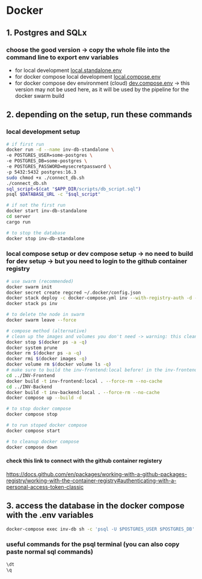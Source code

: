 # Docker

## 1. Postgres and SQLx

### choose the good version -> copy the whole file into the command line to export env variables

- for local development [local.standalone.env](./local.standalone.env)
- for docker compose local development [local.compose.env](./local.compose.env)
- for docker compose dev environment (cloud) [dev.compose.env](./dev.compose.env) -> this version may not be used here, as it will be used by the pipeline for the docker swarm build

## 2. depending on the setup, run these commands

### local development setup

```bash
# if first run
docker run -d --name inv-db-standalone \
-e POSTGRES_USER=some-postgres \
-e POSTGRES_DB=some-postgres \
-e POSTGRES_PASSWORD=mysecretpassword \
-p 5432:5432 postgres:16.3
sudo chmod +x ./connect_db.sh
./connect_db.sh
sql_script=$(cat "$APP_DIR/scripts/db_script.sql")
psql $DATABASE_URL -c "$sql_script"
```

```bash
# if not the first run
docker start inv-db-standalone
cd server
cargo run
```

```bash
# to stop the database
docker stop inv-db-standalone
```

### local compose setup or dev compose setup -> no need to build for dev setup -> but you need to login to the github container registry

```bash
# use swarm (recommended)
docker swarm init
docker secret create regcred ~/.docker/config.json
docker stack deploy -c docker-compose.yml inv --with-registry-auth -d --prune
docker stack ps inv
```

```bash
# to delete the node in swarm
docker swarm leave --force
```

```bash
# compose method (alternative)
# clean up the images and volumes you don't need -> warning: this cleans ALL, clean what you need
docker stop $(docker ps -a -q)
docker system prune
docker rm $(docker ps -a -q)
docker rmi $(docker images -q)
docker volume rm $(docker volume ls -q)
# make sure to build the inv-frontend:local before! in the inv-frontend directory -> assuming that INV-Frontend is in ../INV-Frontend. to be extra careful, we remove cache from the build to avoid problems, simple! change the options as you need
cd ../INV-Frontend
docker build -t inv-frontend:local . --force-rm --no-cache
cd ../INV-Backend
docker build -t inv-backend:local . --force-rm --no-cache
docker compose up --build -d
```

```bash
# to stop docker compose
docker compose stop
```

```bash
# to run stoped docker compose
docker compose start
```

```bash
# to cleanup docker compose
docker compose down
```

#### check this link to connect with the github container registery

https://docs.github.com/en/packages/working-with-a-github-packages-registry/working-with-the-container-registry#authenticating-with-a-personal-access-token-classic

## 3. access the database in the docker compose with the .env variables

```bash
docker-compose exec inv-db sh -c 'psql -U $POSTGRES_USER $POSTGRES_DB'
```

### useful commands for the psql terminal (you can also copy paste normal sql commands)

```bash
\dt
\q
```
